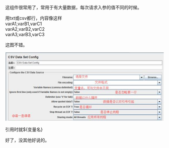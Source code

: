 

这组件很常用了，常用于有大量数据，每次请求入参的值不同的时候。

用txt或csv都行，内容像这样  
varA1,varB1,varC1  
varA2,varB2,varC2   
varA3,varB3,varC3 


这图不错。

![img_1.png](img_1.png)

引用时就${变量名}

好了，没其他好说的。
